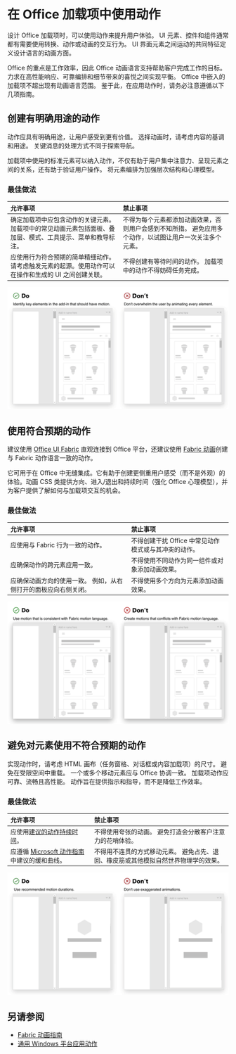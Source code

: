 # <a name="using-motion-in-office-add-ins"></a>在 Office 加载项中使用动作

设计 Office 加载项时，可以使用动作来提升用户体验。 UI 元素、控件和组件通常都有需要使用转换、动作或动画的交互行为。 UI 界面元素之间运动的共同特征定义设计语言的动画方面。 

Office 的重点是工作效率，因此 Office 动画语言支持帮助客户完成工作的目标。 力求在高性能响应、可靠编排和细节带来的喜悦之间实现平衡。 Office 中嵌入的加载项不超出现有动画语言范围。 鉴于此，在应用动作时，请务必注意遵循以下几项指南。 


## <a name="create-motion-with-a-purpose"></a>创建有明确用途的动作

动作应具有明确用途，让用户感受到更有价值。 选择动画时，请考虑内容的基调和用途。 关键消息的处理方式不同于探索导航。

加载项中使用的标准元素可以纳入动作，不仅有助于用户集中注意力、呈现元素之间的关系，还有助于验证用户操作。 将元素编排为加强层次结构和心理模型。



### <a name="best-practices"></a>最佳做法

|允许事项|禁止事项|
|:-----|:-----|
|确定加载项中应包含动作的关键元素。 加载项中的常见动画元素包括面板、叠加层、模式、工具提示、菜单和教导标注。| 不得为每个元素都添加动画效果，否则用户会感到不知所措。 避免应用多个动作，以试图让用户一次关注多个元素。 |
|应使用行为符合预期的简单精细动作。请考虑触发元素的起源。使用动作可以在操作和生成的 UI 之间创建关联。 | 不得创建有等待时间的动作。 加载项中的动作不得妨碍任务完成。|

![左 gif 显示打开后移动元素最少的面板，右 gif 显示打开后包含许多移动元素的面板](../images/add-in-motion-purpose.gif)



## <a name="use-expected-motions"></a>使用符合预期的动作
建议使用 [Office UI Fabric](https://developer.microsoft.com/en-us/fabric) 直观连接到 Office 平台，还建议使用 [Fabric 动画](https://developer.microsoft.com/en-us/fabric#/styles/animations)创建与 Fabric 动作语言一致的动作。 

它可用于在 Office 中无缝集成。它有助于创建更侧重用户感受（而不是外观）的体验。动画 CSS 类提供方向、进入/退出和持续时间（强化 Office 心理模型），并为客户提供了解如何与加载项交互的机会。

### <a name="best-practices"></a>最佳做法


|允许事项|禁止事项|
|:-----|:-----|
|应使用与 Fabric 行为一致的动作。| 不得创建干扰 Office 中常见动作模式或与其冲突的动作。 
|应确保动作的跨元素应用一致。| 不得使用不同动作为同一组件或对象添加动画效果。|
|应确保动画方向的使用一致。 例如，从右侧打开的面板应向右侧关闭。|不得使用多个方向为元素添加动画效果。

![左 gif 显示模式以预期方式打开，右 gif 显示模式以异常方式打开](../images/add-in-motion-expected.gif)

## <a name="avoid-out-of-character-motion-for-an-element"></a>避免对元素使用不符合预期的动作

实现动作时，请考虑 HTML 画布（任务窗格、对话框或内容加载项）的尺寸。 避免在受限空间中重载。 一个或多个移动元素应与 Office 协调一致。 加载项动作应可靠、流畅且高性能。 动作旨在提供指示和指导，而不是降低工作效率。

### <a name="best-practices"></a>最佳做法

|允许事项|禁止事项|
|:-----|:-----|
| 应使用[建议的动作持续时间](https://developer.microsoft.com/en-us/fabric#/styles/animations)。 | 不得使用夸张的动画。 避免打造会分散客户注意力的花哨体验。
| 应遵循 [Microsoft 动作指南](https://microsoft.sharepoint.com/teams/BrandCentral/Pages/The-Microsoft-brand-Core-elements-Motion.aspx#topic_0)中建议的缓和曲线。  |不得用不连贯的方式移动元素。 避免占先、退回、橡皮筋或其他模拟自然世界物理学的效果。|

![左 gif 显示使用缓和淡化效果加载磁贴，右 gif 显示使用退回效果加载磁贴](../images/add-in-motion-character.gif)

## <a name="see-also"></a>另请参阅

* 
  [Fabric 动画指南](https://developer.microsoft.com/en-us/fabric#/styles/animations)
* 
  [通用 Windows 平台应用动作](https://docs.microsoft.com/zh-cn/windows/uwp/design/motion/)

